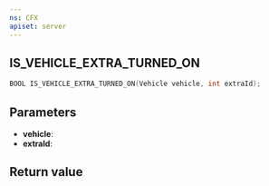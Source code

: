 ```yaml
---
ns: CFX
apiset: server
---
```

## IS_VEHICLE_EXTRA_TURNED_ON

```c
BOOL IS_VEHICLE_EXTRA_TURNED_ON(Vehicle vehicle, int extraId);
```


## Parameters
* **vehicle**: 
* **extraId**: 

## Return value
